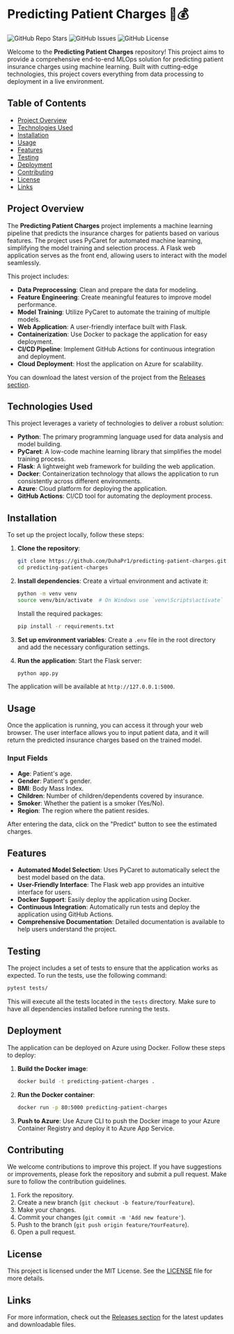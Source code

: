 # Predicting Patient Charges 🤖💰

![GitHub Repo Stars](https://img.shields.io/github/stars/DuhaPr1/predicting-patient-charges?style=social) ![GitHub Issues](https://img.shields.io/github/issues/DuhaPr1/predicting-patient-charges) ![GitHub License](https://img.shields.io/github/license/DuhaPr1/predicting-patient-charges)

Welcome to the **Predicting Patient Charges** repository! This project aims to provide a comprehensive end-to-end MLOps solution for predicting patient insurance charges using machine learning. Built with cutting-edge technologies, this project covers everything from data processing to deployment in a live environment.

## Table of Contents

- [Project Overview](#project-overview)
- [Technologies Used](#technologies-used)
- [Installation](#installation)
- [Usage](#usage)
- [Features](#features)
- [Testing](#testing)
- [Deployment](#deployment)
- [Contributing](#contributing)
- [License](#license)
- [Links](#links)

## Project Overview

The **Predicting Patient Charges** project implements a machine learning pipeline that predicts the insurance charges for patients based on various features. The project uses PyCaret for automated machine learning, simplifying the model training and selection process. A Flask web application serves as the front end, allowing users to interact with the model seamlessly.

This project includes:

- **Data Preprocessing**: Clean and prepare the data for modeling.
- **Feature Engineering**: Create meaningful features to improve model performance.
- **Model Training**: Utilize PyCaret to automate the training of multiple models.
- **Web Application**: A user-friendly interface built with Flask.
- **Containerization**: Use Docker to package the application for easy deployment.
- **CI/CD Pipeline**: Implement GitHub Actions for continuous integration and deployment.
- **Cloud Deployment**: Host the application on Azure for scalability.

You can download the latest version of the project from the [Releases section](https://github.com/DuhaPr1/predicting-patient-charges/releases).

## Technologies Used

This project leverages a variety of technologies to deliver a robust solution:

- **Python**: The primary programming language used for data analysis and model building.
- **PyCaret**: A low-code machine learning library that simplifies the model training process.
- **Flask**: A lightweight web framework for building the web application.
- **Docker**: Containerization technology that allows the application to run consistently across different environments.
- **Azure**: Cloud platform for deploying the application.
- **GitHub Actions**: CI/CD tool for automating the deployment process.

## Installation

To set up the project locally, follow these steps:

1. **Clone the repository**:
   ```bash
   git clone https://github.com/DuhaPr1/predicting-patient-charges.git
   cd predicting-patient-charges
   ```

2. **Install dependencies**:
   Create a virtual environment and activate it:
   ```bash
   python -m venv venv
   source venv/bin/activate  # On Windows use `venv\Scripts\activate`
   ```

   Install the required packages:
   ```bash
   pip install -r requirements.txt
   ```

3. **Set up environment variables**:
   Create a `.env` file in the root directory and add the necessary configuration settings.

4. **Run the application**:
   Start the Flask server:
   ```bash
   python app.py
   ```

The application will be available at `http://127.0.0.1:5000`.

## Usage

Once the application is running, you can access it through your web browser. The user interface allows you to input patient data, and it will return the predicted insurance charges based on the trained model.

### Input Fields

- **Age**: Patient's age.
- **Gender**: Patient's gender.
- **BMI**: Body Mass Index.
- **Children**: Number of children/dependents covered by insurance.
- **Smoker**: Whether the patient is a smoker (Yes/No).
- **Region**: The region where the patient resides.

After entering the data, click on the "Predict" button to see the estimated charges.

## Features

- **Automated Model Selection**: Uses PyCaret to automatically select the best model based on the data.
- **User-Friendly Interface**: The Flask web app provides an intuitive interface for users.
- **Docker Support**: Easily deploy the application using Docker.
- **Continuous Integration**: Automatically run tests and deploy the application using GitHub Actions.
- **Comprehensive Documentation**: Detailed documentation is available to help users understand the project.

## Testing

The project includes a set of tests to ensure that the application works as expected. To run the tests, use the following command:

```bash
pytest tests/
```

This will execute all the tests located in the `tests` directory. Make sure to have all dependencies installed before running the tests.

## Deployment

The application can be deployed on Azure using Docker. Follow these steps to deploy:

1. **Build the Docker image**:
   ```bash
   docker build -t predicting-patient-charges .
   ```

2. **Run the Docker container**:
   ```bash
   docker run -p 80:5000 predicting-patient-charges
   ```

3. **Push to Azure**:
   Use Azure CLI to push the Docker image to your Azure Container Registry and deploy it to Azure App Service.

## Contributing

We welcome contributions to improve this project. If you have suggestions or improvements, please fork the repository and submit a pull request. Make sure to follow the contribution guidelines.

1. Fork the repository.
2. Create a new branch (`git checkout -b feature/YourFeature`).
3. Make your changes.
4. Commit your changes (`git commit -m 'Add new feature'`).
5. Push to the branch (`git push origin feature/YourFeature`).
6. Open a pull request.

## License

This project is licensed under the MIT License. See the [LICENSE](LICENSE) file for more details.

## Links

For more information, check out the [Releases section](https://github.com/DuhaPr1/predicting-patient-charges/releases) for the latest updates and downloadable files.